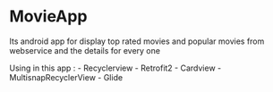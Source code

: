 # MovieApp
Its android app for display top rated movies and popular movies from webservice and the details for every one

Using in this app :
                    - Recyclerview
                    - Retrofit2
                    - Cardview
                    - MultisnapRecyclerView
                    - Glide
                  
